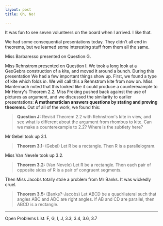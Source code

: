 ```yaml
---
layout: post
title: Oh, No!

---
```


It was fun to see seven volunteers on the board when I arrived. I like that.

We had some consequential presentations today. They didn't all end in theorems, but we learned some interesting stuff from them all the same.

Miss Barbaresso presented on Question G.

Miss Rehnstrom presented on Question I. We took a long look at a GeoGebra
construction of a kite, and moved it around a bunch. During this presentation
We had a few important things show up. First, we found a type of kite which
folds *in*. We will call this a Rehnstrom kite from now on. Miss Manternach
noted that this looked like it could produce a counterexample to Mr Henry's
Theorem 2.2. Miss Freking pushed back against the use of pictures as
argument, and we discussed the similarity to earlier presentations:
**A mathematician answers questions by stating and proving theorems.**
Out of all of the work, we found this:

> **Question J:** Revisit Theorem 2.2 with Rehnstrom's kite in view, and see
> what is different about the argument from rhombus to kite. Can we make a
> counterexample to 2.2? Where is the subtlety here?

Mr Gebel took up 3.1.

> **Theorem 3.1:** (Gebel) Let R be a rectangle. Then R is a parallelogram.

Miss Van Nevele took up 3.2.

> **Theorem 3.2:** (Van Nevele) Let R be a rectangle. Then each pair of
> opposite sides of R is a pair of congruent segments.

Then Miss Jacobs totally stole a problem from Mr Banks. It was wickedly
cruel.

> **Theorem 3.5:** (Banks?-Jacobs) Let ABCD be a quadrilateral such that
> angles ABC and ADC are right angles. If AB and CD are parallel, then ABCD
> is a rectangle.

----

Open Problems List: F, G, I, J, 3.3, 3.4, 3.6, 3.7